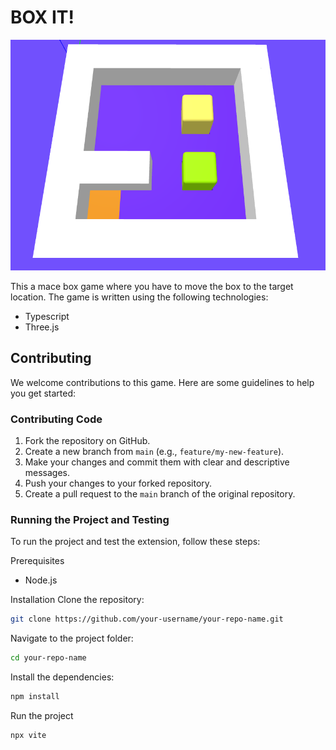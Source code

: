 # BOX IT!

![preview](./preview.png)

This a mace box game where you have to move the box to the target location. The game is written using the following technologies:

- Typescript
- Three.js


## Contributing

We welcome contributions to this game. Here are some guidelines to help you get started:

### Contributing Code

1. Fork the repository on GitHub.
2. Create a new branch from `main` (e.g., `feature/my-new-feature`).
3. Make your changes and commit them with clear and descriptive messages.
4. Push your changes to your forked repository.
5. Create a pull request to the `main` branch of the original repository.

### Running the Project and Testing
To run the project and test the extension, follow these steps:

Prerequisites
- Node.js

Installation
Clone the repository:

```bash
git clone https://github.com/your-username/your-repo-name.git
```

Navigate to the project folder:

```bash
cd your-repo-name
```

Install the dependencies:

```bash
npm install
```

Run the project

```bash
npx vite
```
